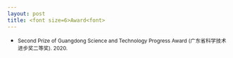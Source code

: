 ```yaml
---
layout: post
title: <font size=6>Award<font>
---
```

<ul>
<li><span style="font-size: 100%;"><small>Second Prize of Guangdong Science and Technology Progress Award (广东省科学技术进步奖二等奖). 2020.</small></span></li>
</ul>